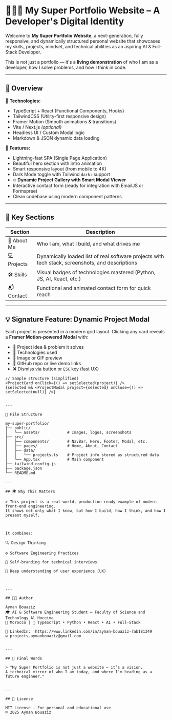 # 🌟🧑‍💻 My Super Portfolio Website – A Developer's Digital Identity

Welcome to **My Super Portfolio Website**, a next-generation, fully responsive, and dynamically structured personal website that showcases my skills, projects, mindset, and technical abilities as an aspiring AI & Full-Stack Developer.

This is not just a portfolio — it's a **living demonstration** of who I am as a developer, how I solve problems, and how I think in code.

---

## 🚀 Overview

🧠 **Technologies:**  
- TypeScript + React (Functional Components, Hooks)  
- TailwindCSS (Utility-first responsive design)  
- Framer Motion (Smooth animations & transitions)  
- Vite / Next.js *(optional)*  
- Headless UI / Custom Modal logic  
- Markdown & JSON dynamic data loading  

📱 **Features:**  
- Lightning-fast SPA (Single Page Application)  
- Beautiful hero section with intro animation  
- Smart responsive layout (from mobile to 4K)
- Dark Mode toggle with Tailwind `dark:` support  
- 🔥 **Dynamic Project Gallery with Smart Modal Viewer**  
- Interactive contact form (ready for integration with EmailJS or Formspree)  
- Clean codebase using modern component patterns

---

## 🧩 Key Sections

| Section    | Description |
|------------|-------------|
| 🧍 About Me | Who I am, what I build, and what drives me |
| 💻 Projects | Dynamically loaded list of real software projects with tech stack, screenshots, and descriptions |
| 🛠️ Skills  | Visual badges of technologies mastered (Python, JS, AI, React, etc.) |
| 📬 Contact  | Functional and animated contact form for quick reach |

---

## 💡 Signature Feature: Dynamic Project Modal

Each project is presented in a modern grid layout. Clicking any card reveals a **Framer Motion-powered Modal** with:

- 🧠 Project idea & problem it solves  
- 🔧 Technologies used  
- 📸 Image or GIF preview  
- 🔗 GitHub repo or live demo links  
- ❌ Dismiss via button or `ESC` key (fast UX)

```tsx
// Sample structure (simplified)
<ProjectCard onClick={() => setSelected(project)} />
{selected && <ProjectModal project={selected} onClose={() => setSelected(null)} />}


---

📂 File Structure

my-super-portfolio/
├── public/
│   └── assets/            # Images, logos, screenshots
├── src/
│   ├── components/        # NavBar, Hero, Footer, Modal, etc.
│   ├── pages/             # Home, About, Contact
│   ├── data/
│   │   └── projects.ts    # Project info stored as structured data
│   └── App.tsx            # Main component
├── tailwind.config.js
├── package.json
└── README.md

---

## 🌍 Why This Matters

> This project is a real-world, production-ready example of modern front-end engineering.
It shows not only what I know, but how I build, how I think, and how I present myself.



It combines:

🔍 Design Thinking

⚙️ Software Engineering Practices

🧠 Self-branding for technical interviews

🎯 Deep understanding of user experience (UX)



---

## 👨‍💻 Author

Ayman Bouaziz
🎓 AI & Software Engineering Student – Faculty of Science and Technology Al Hoceima
📍 Morocco | 🧠 TypeScript • Python • React • AI • Full-Stack

🔗 LinkedIn:  https://www.linkedin.com/in/ayman-bouaziz-7ab181349
✉️ projects.aymanbouaziz@gmail.com


---

## 🏁 Final Words

> "My Super Portfolio is not just a website — it’s a vision.
A technical mirror of who I am today, and where I'm heading as a future engineer."


---

## 📜 License

MIT License – For personal and educational use
© 2025 Ayman Bouaziz